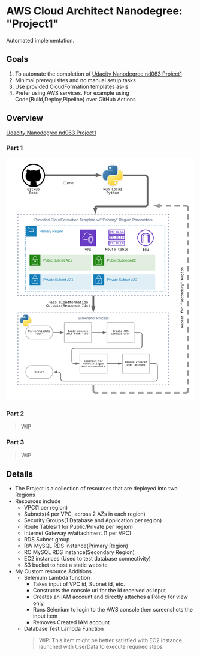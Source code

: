 # AWS Cloud Architect Nanodegree: "Project1"
Automated implementation. 

## Goals
 1. To automate the completion of [Udacity Nanodegree nd063 Project1](https://github.com/udacity/nd063-c2-design-for-availability-resilience-reliability-replacement-project-starter-template)
 1. Minimal prerequisites and no manual setup tasks
 1. Use provided CloudFormation templates as-is 
 1. Prefer using AWS services. For example using Code{Build,Deploy,Pipeline} over GitHub Actions 

## Overview
[Udacity Nanodegree nd063 Project1](https://github.com/udacity/nd063-c2-design-for-availability-resilience-reliability-replacement-project-starter-template)
### Part 1
![Part1](docs/img/PartOneAutomation.svg)
### Part 2
> WIP
### Part 3
> WIP
 
## Details
- The Project is a collection of resources that are deployed into two Regions
- Resources include 
    - VPC(1 per region)
    - Subnets(4 per VPC, across 2 AZs in each region)
    - Security Groups(1 Database and Application per region)
    - Route Tables(1 for Public/Private per region)
    - Internet Gateway w/attachment (1 per VPC)
    - RDS Subnet group
    - RW MySQL RDS instance(Primary Region)
    - RO MySQL RDS instance(Secondary Region)
    - EC2 instances (Used to test database connectivity)
    - S3 bucket to host a static website
- My Custom resource Additions
    - Selenium Lambda function
        - Takes input of VPC id, Subnet id, etc.
        - Constructs the console url for the id received as input
        - Creates an IAM account and directly attaches a Policy for view only.
        - Runs Selenium to login to the AWS console then screenshots the input item
        - Removes Created IAM account
    - Database Test Lambda Function
        > WIP: This item might be better satisfied with EC2 instance launched with UserData to execute required steps


